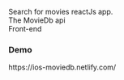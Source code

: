 Search for movies reactJs app.<br /> The MovieDb api <br /> Front-end
<h3>Demo</h3> 
https://ios-moviedb.netlify.com/
